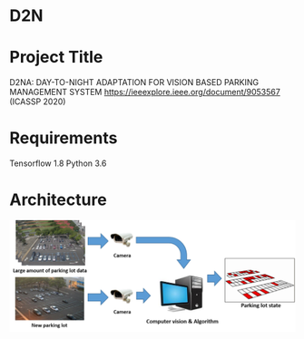 # D2N
# Project Title

D2NA: DAY-TO-NIGHT ADAPTATION FOR VISION BASED PARKING MANAGEMENT SYSTEM
https://ieeexplore.ieee.org/document/9053567 (ICASSP 2020)
 
# Requirements
Tensorflow 1.8
Python 3.6

# Architecture
<img src='./figure/parkinglot_img.png' width="900px">
